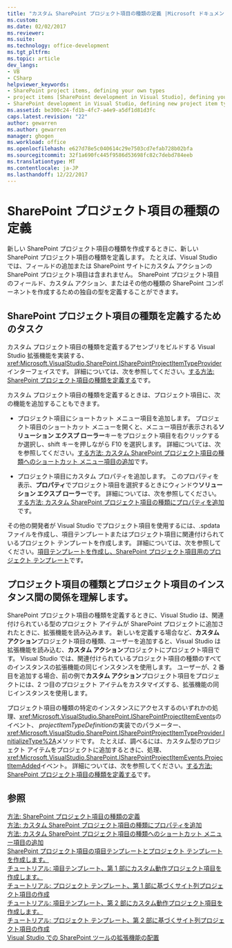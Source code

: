 ```yaml
---
title: "カスタム SharePoint プロジェクト項目の種類の定義 |Microsoft ドキュメント"
ms.custom: 
ms.date: 02/02/2017
ms.reviewer: 
ms.suite: 
ms.technology: office-development
ms.tgt_pltfrm: 
ms.topic: article
dev_langs:
- VB
- CSharp
helpviewer_keywords:
- SharePoint project items, defining your own types
- project items [SharePoint development in Visual Studio], defining your own types
- SharePoint development in Visual Studio, defining new project item types
ms.assetid: be300c24-fd1b-4fc7-a4e9-a5df1d81d3fc
caps.latest.revision: "22"
author: gewarren
ms.author: gewarren
manager: ghogen
ms.workload: office
ms.openlocfilehash: e627d78e5c040614c29e7503cd7efab728b02bfa
ms.sourcegitcommit: 32f1a690fc445f9586d53698fc82c7debd784eeb
ms.translationtype: MT
ms.contentlocale: ja-JP
ms.lasthandoff: 12/22/2017
---
```

# <a name="defining-custom-sharepoint-project-item-types"></a>SharePoint プロジェクト項目の種類の定義
  新しい SharePoint プロジェクト項目の種類を作成するときに、新しい SharePoint プロジェクト項目の種類を定義します。 たとえば、Visual Studio では、フィールドの追加または SharePoint サイトにカスタム アクションの SharePoint プロジェクト項目は含まれません。 SharePoint プロジェクト項目のフィールド、カスタム アクション、またはその他の種類の SharePoint コンポーネントを作成するための独自の型を定義することができます。  
  
## <a name="tasks-for-defining-sharepoint-project-item-types"></a>SharePoint プロジェクト項目の種類を定義するためのタスク  
 カスタム プロジェクト項目の種類を定義するアセンブリをビルドする Visual Studio 拡張機能を実装する、<xref:Microsoft.VisualStudio.SharePoint.ISharePointProjectItemTypeProvider>インターフェイスです。 詳細については、次を参照してください。[する方法: SharePoint プロジェクト項目の種類を定義する](../sharepoint/how-to-define-a-sharepoint-project-item-type.md)です。  
  
 カスタム プロジェクト項目の種類を定義するときは、プロジェクト項目に、次の機能を追加することもできます。  
  
-   プロジェクト項目にショートカット メニュー項目を追加します。 プロジェクト項目のショートカット メニューを開くと、メニュー項目が表示される**ソリューション エクスプ ローラー**キーをプロジェクト項目を右クリックするか選択し、shift キーを押しながら F10 を選択します。 詳細については、次を参照してください。[する方法: カスタム SharePoint プロジェクト項目の種類へのショートカット メニュー項目の追加](../sharepoint/how-to-add-a-shortcut-menu-item-to-a-custom-sharepoint-project-item-type.md)です。  
  
-   プロジェクト項目にカスタム プロパティを追加します。 このプロパティを表示、**プロパティ**でプロジェクト項目を選択するときにウィンドウ**ソリューション エクスプ ローラー**です。 詳細については、次を参照してください。[する方法: カスタム SharePoint プロジェクト項目の種類にプロパティを追加](../sharepoint/how-to-add-a-property-to-a-custom-sharepoint-project-item-type.md)です。  
  
 その他の開発者が Visual Studio でプロジェクト項目を使用するには、.spdata ファイルを作成し、項目テンプレートまたはプロジェクト項目に関連付けられているプロジェクト テンプレートを作成します。 詳細については、次を参照してください。[項目テンプレートを作成し、SharePoint プロジェクト項目用のプロジェクト テンプレート](../sharepoint/creating-item-templates-and-project-templates-for-sharepoint-project-items.md)です。  
  
## <a name="understanding-the-relationship-between-project-item-types-and-project-item-instances"></a>プロジェクト項目の種類とプロジェクト項目のインスタンス間の関係を理解します。  
 SharePoint プロジェクト項目の種類を定義するときに、Visual Studio は、関連付けられている型のプロジェクト アイテムが SharePoint プロジェクトに追加されたときに、拡張機能を読み込みます。 新しいを定義する場合など、**カスタム アクション**プロジェクト項目の種類、ユーザーを追加すると、Visual Studio は拡張機能を読み込む、**カスタム アクション**プロジェクトにプロジェクト項目です。 Visual Studio では、関連付けられているプロジェクト項目の種類のすべてのインスタンスの拡張機能の同じインスタンスを使用します。 ユーザーが、2 番目を追加する場合、前の例で**カスタム アクション**プロジェクト項目をプロジェクトには、2 つ目のプロジェクト アイテムをカスタマイズする、拡張機能の同じインスタンスを使用します。  
  
 プロジェクト項目の種類の特定のインスタンスにアクセスするのいずれかの処理、<xref:Microsoft.VisualStudio.SharePoint.ISharePointProjectItemEvents>のイベント、 *projectItemTypeDefinition*の実装でのパラメーター、<xref:Microsoft.VisualStudio.SharePoint.ISharePointProjectItemTypeProvider.InitializeType%2A>メソッドです。 たとえば、調べるには、カスタム型のプロジェクト アイテムをプロジェクトに追加するときに、処理、<xref:Microsoft.VisualStudio.SharePoint.ISharePointProjectItemEvents.ProjectItemAdded>イベント。 詳細については、次を参照してください。[する方法: SharePoint プロジェクト項目の種類を定義する](../sharepoint/how-to-define-a-sharepoint-project-item-type.md)です。  
  
## <a name="see-also"></a>参照  
 [方法: SharePoint プロジェクト項目の種類の定義](../sharepoint/how-to-define-a-sharepoint-project-item-type.md)   
 [方法: カスタム SharePoint プロジェクト項目の種類にプロパティを追加](../sharepoint/how-to-add-a-property-to-a-custom-sharepoint-project-item-type.md)   
 [方法: カスタム SharePoint プロジェクト項目の種類へのショートカット メニュー項目の追加](../sharepoint/how-to-add-a-shortcut-menu-item-to-a-custom-sharepoint-project-item-type.md)   
 [SharePoint プロジェクト項目の項目テンプレートとプロジェクト テンプレートを作成します。](../sharepoint/creating-item-templates-and-project-templates-for-sharepoint-project-items.md)   
 [チュートリアル: 項目テンプレート、第 1 部にカスタム動作プロジェクト項目を作成します。](../sharepoint/walkthrough-creating-a-custom-action-project-item-with-an-item-template-part-1.md)   
 [チュートリアル: プロジェクト テンプレート、第 1 部に基づくサイト列プロジェクト項目の作成](../sharepoint/walkthrough-creating-a-site-column-project-item-with-a-project-template-part-1.md)   
 [チュートリアル: 項目テンプレート、第 2 部にカスタム動作プロジェクト項目を作成します。](../sharepoint/walkthrough-creating-a-custom-action-project-item-with-an-item-template-part-2.md)   
 [チュートリアル: プロジェクト テンプレート、第 2 部に基づくサイト列プロジェクト項目の作成](../sharepoint/walkthrough-creating-a-site-column-project-item-with-a-project-template-part-2.md)   
 [Visual Studio での SharePoint ツールの拡張機能の配置](../sharepoint/deploying-extensions-for-the-sharepoint-tools-in-visual-studio.md)  
  
  